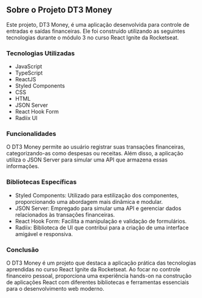 ## Sobre o Projeto DT3 Money
Este projeto, DT3 Money, é uma aplicação desenvolvida para controle de entradas e saídas financeiras. Ele foi construído utilizando as seguintes tecnologias durante o módulo 3 no curso React Ignite da Rocketseat.

### Tecnologias Utilizadas
- JavaScript
- TypeScript
- ReactJS
- Styled Components
- CSS
- HTML
- JSON Server
- React Hook Form
- Radiix UI

### Funcionalidades
O DT3 Money permite ao usuário registrar suas transações financeiras, categorizando-as como despesas ou receitas. Além disso, a aplicação utiliza o JSON Server para simular uma API que armazena essas informações.

### Bibliotecas Específicas

- Styled Components: Utilizado para estilização dos componentes, proporcionando uma abordagem mais dinâmica e modular.
- JSON Server: Empregado para simular uma API e gerenciar dados relacionados às transações financeiras.
- React Hook Form: Facilita a manipulação e validação de formulários.
- Radiix: Biblioteca de UI que contribui para a criação de uma interface amigável e responsiva.

### Conclusão
O DT3 Money é um projeto que destaca a aplicação prática das tecnologias aprendidas no curso React Ignite da Rocketseat. Ao focar no controle financeiro pessoal, proporciona uma experiência hands-on na construção de aplicações React com diferentes bibliotecas e ferramentas essenciais para o desenvolvimento web moderno.
